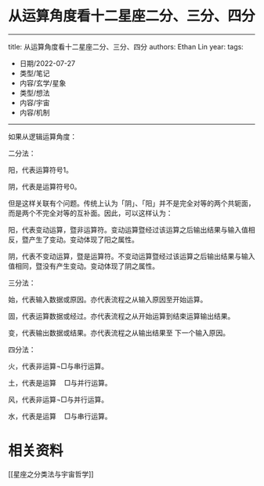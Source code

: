# 从运算角度看十二星座二分、三分、四分


---
title: 从运算角度看十二星座二分、三分、四分
authors: Ethan Lin
year:
tags:
  - 日期/2022-07-27 
  - 类型/笔记 
  - 内容/玄学/星象 
  - 类型/想法 
  - 内容/宇宙 
  - 内容/机制 
---




如果从逻辑运算角度：


二分法：

阳，代表运算符号1。

阴，代表是运算符号0。

但是这样关联有个问题。传统上认为「阴」、「阳」并不是完全对等的两个共轭面，而是两个不完全对等的互补面。因此，可以这样认为：

阳，代表变动运算，暨非运算符。变动运算暨经过该运算之后输出结果与输入值相反，暨产生了变动。变动体现了阳之属性。

阴，代表不变动运算，暨是运算符。不变动运算暨经过该运算之后输出结果与输入值相同，暨没有产生变动。变动体现了阴之属性。


三分法：

始，代表输入数据或原因。亦代表流程之从输入原因至开始运算。

固，代表运算数据或经过。亦代表流程之从开始运算到结束运算输出结果。

变，代表输出数据或结果。亦代表流程之从输出结果至
下一个输入原因。


四分法：

火，代表非运算$\neg \Box$与串行运算。

土，代表是运算$\quad \Box$与并行运算。

风，代表非运算$\neg \Box$与并行运算。

水，代表是运算$\quad \Box$与串行运算。



# 相关资料

[[星座之分类法与宇宙哲学]]


